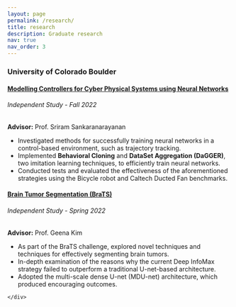 ```yaml
---
layout: page
permalink: /research/
title: research
description: Graduate research
nav: true
nav_order: 3
---
```


<article>
    <h3>University of Colorado Boulder</h3>
    <div class="container p-3 my-3">
        <h4><a href="#">Modelling Controllers for Cyber Physical Systems using Neural Networks</a></h4>
        <h6>Independent Study - Fall 2022</h6>
        <p><b>Advisor:</b> Prof. Sriram Sankaranarayanan</p>
        <div class="container">
            <ul>
                <li> Investigated methods for successfully training neural networks in a control-based environment, such as trajectory tracking.</li>
                <li> Implemented <b>Behavioral Cloning</b> and <b>DataSet Aggregation (DaGGER)</b>, two imitation learning techniques, to efficiently train neural networks.</li>
                <li> Conducted tests and evaluated the effectiveness of the aforementioned strategies using the Bicycle robot and Caltech Ducted Fan benchmarks.</li>
            </ul>
        </div>
    </div>
    <div class="container p-3 my-3">
        <h4><a href="#">Brain Tumor Segmentation (BraTS)</a></h4>
        <h6>Independent Study - Spring 2022</h6>
        <p><b>Advisor:</b> Prof. Geena Kim</p>
        <div class="container">
            <ul>
                <li>  As part of the BraTS challenge, explored novel techniques and techniques for effectively segmenting brain tumors.</li>
                <li> In-depth examination of the reasons why the current Deep InfoMax strategy failed to outperform a traditional U-net-based architecture.</li>
                <li> Adopted the multi-scale dense U-net (MDU-net) architecture, which produced encouraging outcomes.</li>
            </ul>
        </div>
        
        
    </div>
    
</article>

